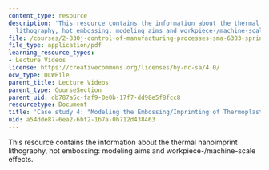 ```yaml
---
content_type: resource
description: 'This resource contains the information about the thermal nanoimprint
  lithography, hot embossing: modeling aims and workpiece-/machine-scale effects.'
file: /courses/2-830j-control-of-manufacturing-processes-sma-6303-spring-2008/a54dde876ea26bf21b7a0b712d438463_lecture22.pdf
file_type: application/pdf
learning_resource_types:
- Lecture Videos
license: https://creativecommons.org/licenses/by-nc-sa/4.0/
ocw_type: OCWFile
parent_title: Lecture Videos
parent_type: CourseSection
parent_uid: db787a5c-faf9-0e0b-17f7-dd98e5f8fcc8
resourcetype: Document
title: 'Case study 4: "Modeling the Embossing/Imprinting of Thermoplastic Layers'
uid: a54dde87-6ea2-6bf2-1b7a-0b712d438463
---
```

This resource contains the information about the thermal nanoimprint lithography, hot embossing: modeling aims and workpiece-/machine-scale effects.